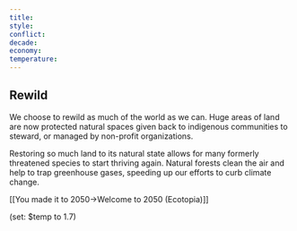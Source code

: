 ```yaml
---
title: 
style: 
conflict: 
decade: 
economy: 
temperature: 
---
```


## Rewild

We choose to rewild as much of the world as we can. Huge areas of land are now protected natural spaces given back to indigenous communities to steward, or managed by non-profit organizations.

Restoring so much land to its natural state allows for many formerly threatened species to start thriving again. Natural forests clean the air and help to trap greenhouse gases, speeding up our efforts to curb climate change.

[[You made it to 2050->Welcome to 2050 (Ecotopia)]]

(set: $temp to 1.7)
